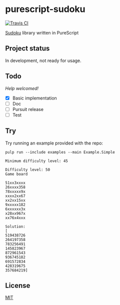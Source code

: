 # purescript-sudoku

[![Travis CI](https://travis-ci.org/sanrokugomaato/purescript-sudoku.svg?branch=master)](https://travis-ci.org/sanrokugomaato/purescript-sudoku)

[Sudoku](https://en.wikipedia.org/wiki/Sudoku) library written in PureScript

## Project status

In development, not ready for usage.

## Todo

*Help welcomed!*

- [x] Basic implementation
- [ ] Doc
- [ ] Pursuit release
- [ ] Test

## Try

Try running an example provided with the repo:

```
pulp run --include examples --main Example.Simple
```

```
Minimum difficulty level: 45

Difficulty level: 50
Game board

51xx3xxxx
26xxxx358
78xxxxx9x
xxxx2xx67
xx2xx15xx
9xxxxx182
6xxxxxx3x
x28xx967x
xx76x4xxx

Solution:
[
519438726
264197358
783256491
145823967
872961543
936745182
691572834
428319675
357684219]
```

## License

[MIT](LICENSE)
